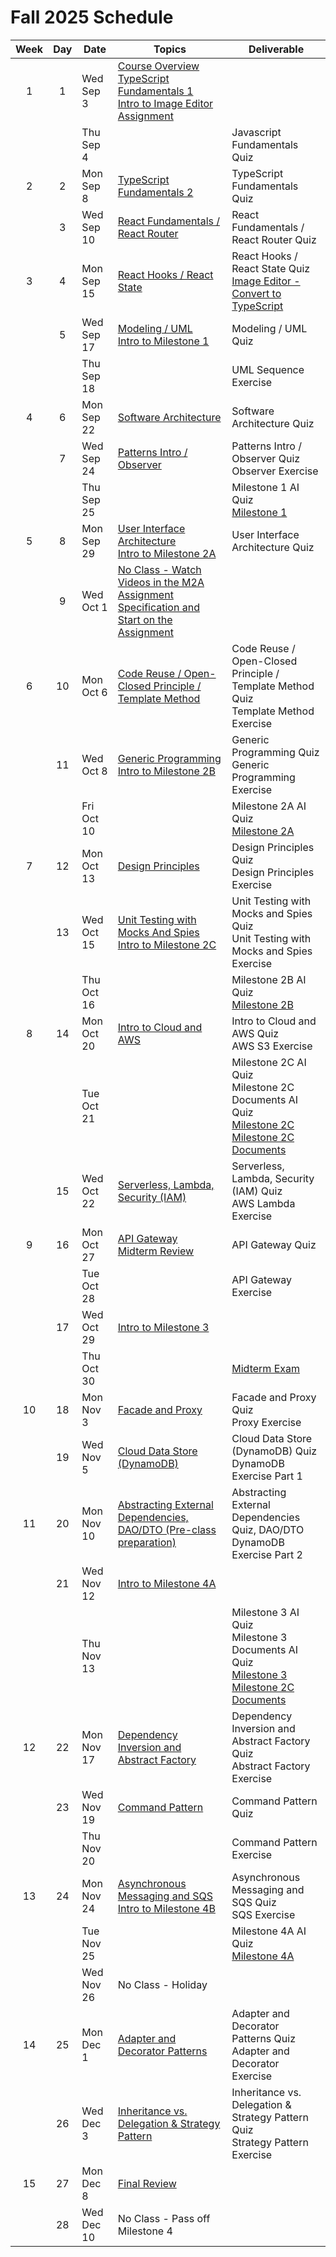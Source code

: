 # Fall 2025 Schedule

| Week | Day | Date       | Topics                                                    | Deliverable                              |
| :--: | :-: | ---------- | ----------------------------------------------------------| ---------------------------------------- |
|  1   |  1  | Wed Sep 3  | [Course Overview](../instruction/course-overview/course-overview.md)<br/> [TypeScript Fundamentals 1](../instruction/typescript-fundamentals-1/typescript-fundamentals-1.md)<br /> [Intro to Image Editor Assignment](../instruction/image-editor/image-editor.md) |                                         |
|      |     | Thu Sep 4  | | Javascript Fundamentals Quiz |
|  2   |  2  | Mon Sep 8  | [TypeScript Fundamentals 2](../instruction/typescript-fundamentals-2/typescript-fundamentals-2.md) | TypeScript Fundamentals Quiz |
|      |  3  | Wed Sep 10 | [React Fundamentals / React Router](../instruction/react-fundamentals-router/react-fundamentals-router.md) | React Fundamentals / React Router Quiz |
|  3  |   4  | Mon Sep 15 | [React Hooks / React State](../instruction/react-hooks-state/react-hooks-state.md) | React Hooks / React State Quiz<br/> [Image Editor - Convert to TypeScript](../image-editor/image-editor.md) |
|     |   5  | Wed Sep 17 | [Modeling / UML](../instruction/modeling-uml/modeling-uml.md)<br/> [Intro to Milestone 1](../instruction/tweeter/milestone-1.md) | Modeling / UML Quiz |
|      |     | Thu Sep 18  | | UML Sequence Exercise |
|  4  |   6  | Mon Sep 22 | [Software Architecture](../instruction/software-architecture/software-architecture.md) | Software Architecture Quiz |
|      |  7  | Wed Sep 24 |[Patterns Intro / Observer](../instruction/patterns-observer/patterns-observer.md) | Patterns Intro / Observer Quiz<br/> Observer Exercise |
|      |     | Thu Sep 25 | | Milestone 1 AI Quiz<br/> [Milestone 1](../tweeter/milestone-1.md) |
|   5  |  8  | Mon Sep 29 | [User Interface Architecture](../instruction/ui-architecture/ui-architecture.md)<br/> [Intro to Milestone 2A](../instruction/tweeter/milestone-2a.md) | User Interface Architecture Quiz |
|      |  9  | Wed Oct 1 | [No Class - Watch Videos in the M2A Assignment Specification and Start on the Assignment](../tweeter/milestone-2a.md)  | |
|  6   | 10  | Mon Oct 6 | [Code Reuse / Open-Closed Principle / Template Method](../instruction/code-reuse-open-closed-template-method/code-reuse-open-closed-template-method.md) | Code Reuse / Open-Closed Principle / Template Method Quiz<br/> Template Method Exercise |
|      | 11  | Wed Oct 8 | [Generic Programming](../instruction/generic-programming/generic-programming.md)<br /> [Intro to Milestone 2B](../instruction/tweeter/milestone-2b.md) | Generic Programming Quiz<br/> Generic Programming Exercise |
|      |     | Fri Oct 10 | | Milestone 2A AI Quiz<br/> [Milestone 2A](../tweeter/milestone-2a.md) |
|  7   | 12  | Mon Oct 13 | [Design Principles](../instruction/design-principles/design-principles.md) | Design Principles Quiz<br/> Design Principles Exercise |
|      | 13  | Wed Oct 15 | [Unit Testing with Mocks And Spies](../instruction/unit-testing-mocking/unit-testing-mocking.md)<br/> [Intro to Milestone 2C](../instruction/tweeter/milestone-2c.md) | Unit Testing with Mocks and Spies Quiz<br/> Unit Testing with Mocks and Spies Exercise |
|      |     | Thu Oct 16 | | Milestone 2B AI Quiz<br/> [Milestone 2B](../tweeter/milestone-2b.md) |
|  8   | 14  | Mon Oct 20 | [Intro to Cloud and AWS](../instruction/cloud-aws-intro/cloud-aws-intro.md) | Intro to Cloud and AWS Quiz<br/> AWS S3 Exercise |
|      |     | Tue Oct 21 | | Milestone 2C AI Quiz<br/> Milestone 2C Documents AI Quiz<br/> [Milestone 2C](../tweeter/milestone-2c.md)<br/> [Milestone 2C Documents](../tweeter/milestone-2c-docs.md) |
|      | 15   | Wed Oct 22 | [Serverless, Lambda, Security (IAM)](../instruction/serverless-lambda-iam.md) | Serverless, Lambda, Security (IAM) Quiz<br/> AWS Lambda Exercise |
|  9   | 16  | Mon Oct 27 | [API Gateway](../instruction/api-gateway/api-gateway.md)<br/> [Midterm Review](../instruction/midterm-review/midterm-review.md) | API Gateway Quiz |
|      |     | Tue Oct 28 | | API Gateway Exercise |
|      | 17  | Wed Oct 29 | [Intro to Milestone 3](../instruction/tweeter/milestone-3a.md) | |
|      |     | Thu Oct 30 | | [Midterm Exam](../instruction/midterm-review/midterm-review.md) |
|  10  | 18  | Mon Nov 3  | [Facade and Proxy](../instruction/facade-proxy/facade-proxy.md) | Facade and Proxy Quiz<br/> Proxy Exercise |
|      | 19  | Wed Nov 5  | [Cloud Data Store (DynamoDB)](../instruction/cloud-datastore-dynamodb/cloud-datastore-dynamodb.md) | Cloud Data Store (DynamoDB) Quiz<br/> DynamoDB Exercise Part 1  |
|  11  | 20  | Mon Nov 10 | [Abstracting External Dependencies, DAO/DTO (Pre-class preparation)](../instruction/abstracting-dependencies-dao/abstracting-dependencies-dao.md) | Abstracting External Dependencies Quiz, DAO/DTO<br/> DynamoDB Exercise Part 2 |
|      | 21  | Wed Nov 12 | [Intro to Milestone 4A](../instruction/tweeter/milestone-4a.md) | |
|      |     | Thu Nov 13 | | Milestone 3 AI Quiz<br/> Milestone 3 Documents AI Quiz<br/> [Milestone 3](../tweeter/milestone-3.md)<br/> [Milestone 2C Documents](../tweeter/milestone-3-docs.md) |
|  12  | 22  | Mon Nov 17 | [Dependency Inversion and Abstract Factory](../instruction/dependency-inversion-abstract-factory/dependency-inversion-abstract-factory.md) | Dependency Inversion and Abstract Factory Quiz<br/> Abstract Factory Exercise  |
|      | 23  | Wed Nov 19 | [Command Pattern](../instruction/command/command.md) | Command Pattern Quiz |
|      |     | Thu Nov 20 | | Command Pattern Exercise |
|  13  | 24  | Mon Nov 24 | [Asynchronous Messaging and SQS](../instruction/async-messaging-sqs/async-messaging-sqs.md)<br/> [Intro to Milestone 4B](../instruction/tweeter/milestone-4b.md) | Asynchronous Messaging and SQS Quiz<br/> SQS Exercise |
|      |     | Tue Nov 25 | | Milestone 4A AI Quiz<br/> [Milestone 4A](../tweeter/milestone-4a.md) |
|      |     | Wed Nov 26 | No Class - Holiday | |
|  14  | 25  | Mon Dec 1  | [Adapter and Decorator Patterns](../instruction/adapter-decorator/adapter-decorator.md) | Adapter and Decorator Patterns Quiz<br/> Adapter and Decorator Exercise |
|      | 26  | Wed Dec 3  | [Inheritance vs. Delegation & Strategy Pattern](../instruction/inheritance-vs-delegation-strategy/inheritance-vs-delegation-strategy.md) | Inheritance vs. Delegation & Strategy Pattern  Quiz<br/> Strategy Pattern Exercise |
|  15  | 27  | Mon Dec 8  | [Final Review](../instruction/final-review/final-review.md)  | |
|      | 28  | Wed Dec 10 | No Class - Pass off Milestone 4 | |
